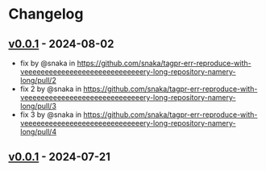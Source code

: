 # Changelog

## [v0.0.1](https://github.com/snaka/tagpr-err-reproduce-with-veeeeeeeeeeeeeeeeeeeeeeeeeeeeery-long-repository-namery-long/commits/v0.0.1) - 2024-08-02
- fix by @snaka in https://github.com/snaka/tagpr-err-reproduce-with-veeeeeeeeeeeeeeeeeeeeeeeeeeeeery-long-repository-namery-long/pull/2
- fix 2 by @snaka in https://github.com/snaka/tagpr-err-reproduce-with-veeeeeeeeeeeeeeeeeeeeeeeeeeeeery-long-repository-namery-long/pull/3
- fix 3 by @snaka in https://github.com/snaka/tagpr-err-reproduce-with-veeeeeeeeeeeeeeeeeeeeeeeeeeeeery-long-repository-namery-long/pull/4

## [v0.0.1](https://github.com/snaka/tagpr-err-reproduce/commits/v0.0.1) - 2024-07-21
